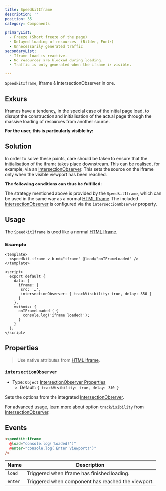 ```yaml
---
title: SpeedkitIframe
description: ''
position: 35
category: Components

primaryList:
  - Freeze (Short freeze of the page)
  - Delayed loading of resources  (Bilder, Fonts)
  - Unnecessarily generated traffic
secondaryList:
  - Iframe load is reactive.
  - No resources are blocked during loading.
  - Traffic is only generated when the iframe is visible.

---
```


`SpeedkitIframe`, Iframe & IntersectionObserver in one.

## Exkurs

Iframes have a tendency, in the special case of the initial page load, to disrupt the construction and initialisation of the actual page through the massive loading of resources from another source. 

**For the user, this is particularly visible by:**

<list :items="primaryList" type="warning"></list>

## Solution

In order to solve these points, care should be taken to ensure that the initialisation of the iframe takes place downstream.
This can be realised, for example, via an [IntersectionObserver](https://developer.mozilla.org/en-US/docs/Web/API/IntersectionObserver). 
This sets the source on the iframe only when the visible viewport has been reached.

**The following conditions can thus be fulfilled:**

<list :items="secondaryList" type="success"></list>

The strategy mentioned above is provided by the `SpeedkitIframe`, which can be used in the same way as a normal [HTML Iframe](https://www.w3schools.com/tags/tag_iframe.asp).
The included [IntersectionObserver](https://developer.mozilla.org/en-US/docs/Web/API/IntersectionObserver) is configured via the `intersectionObserver` property. 

## Usage

The `SpeedkitIframe` is used like a normal [HTML Iframe](https://www.w3schools.com/tags/tag_iframe.asp).

### Example
```vue
<template>
  <speedkit-iframe v-bind="iframe" @load="onIFrameLoaded" />
</template>

<script>
  export default {
    data: {
      iframe: {
       src: '…',
       intersectionObserver: { trackVisibility: true, delay: 350 }
      }
    },
    methods: {
      onIFrameLoaded (){
        console.log('iframe loaded!');
      }
    }
  };
</script>
```

## Properties

> Use native attributes from [HTML Iframe](https://www.w3schools.com/tags/tag_iframe.asp).
### `intersectionObserver`
- Type: `Object` [IntersectionObserver Properties](https://developer.mozilla.org/en-US/docs/Web/API/IntersectionObserver#properties)
  - Default: `{ trackVisibility: true, delay: 350 }`

Sets the options from the integrated [IntersectionObserver](https://developer.mozilla.org/en-US/docs/Web/API/IntersectionObserver).  

For advanced usage, [learn more](https://web.dev/intersectionobserver-v2/) about option `trackVisibility` from [IntersectionObserver](https://developer.mozilla.org/en-US/docs/Web/API/IntersectionObserver).

## Events

```html
<speedkit-iframe 
  @load="console.log('Loaded!')" 
  @enter="console.log('Enter Viewport!')" 
/>
```

| Name    | Description                                        |
| ------- | -------------------------------------------------- |
| `load`  | Triggered when Iframe has finished loading.        |
| `enter` | Triggered when component has reached the viewport. |
